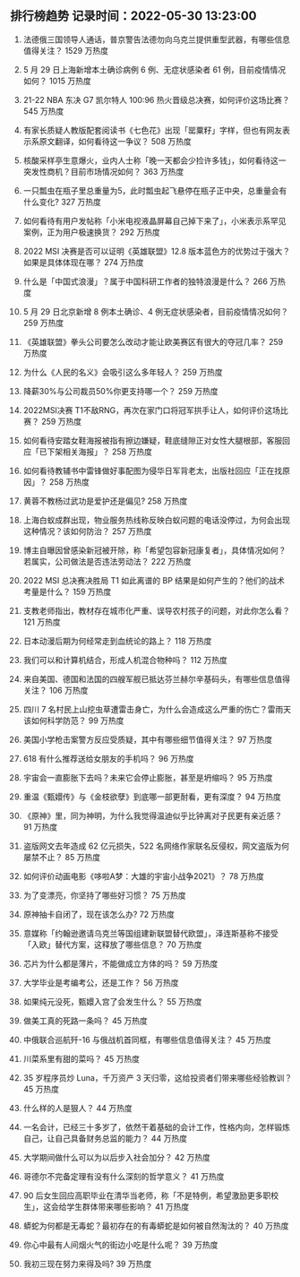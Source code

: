 
## 排行榜趋势 记录时间：2022-05-30 13:23:00
  
  1. 法德俄三国领导人通话，普京警告法德勿向乌克兰提供重型武器，有哪些信息值得关注？ 1529 万热度
    
  2. 5 月 29 日上海新增本土确诊病例 6 例、无症状感染者 61 例，目前疫情情况如何？ 1015 万热度
    
  3. 21-22 NBA 东决 G7 凯尔特人 100:96 热火晋级总决赛，如何评价这场比赛？ 545 万热度
    
  4. 有家长质疑人教版配套阅读书《七色花》出现「罂粟籽」字样，但也有网友表示系原文翻译，如何看待这一争议？ 508 万热度
    
  5. 核酸采样亭生意爆火，业内人士称「晚一天都会少捡许多钱」，如何看待这一突发性商机？目前市场情况如何？ 363 万热度
    
  6. 一只瓢虫在瓶子里总重量为5，此时瓢虫起飞悬停在瓶子正中央，总重量会有什么变化? 327 万热度
    
  7. 如何看待有用户发帖称「小米电视液晶屏幕自己掉下来了」，小米表示系罕见案例，正为用户极速换货？ 292 万热度
    
  8. 2022 MSI 决赛是否可以证明《英雄联盟》12.8 版本蓝色方的优势过于强大？如果是具体体现在哪？ 274 万热度
    
  9. 什么是「中国式浪漫」？属于中国科研工作者的独特浪漫是什么？ 266 万热度
    
  10. 5 月 29 日北京新增 8 例本土确诊、4 例无症状感染者，目前疫情情况如何？ 259 万热度
    
  11. 《英雄联盟》拳头公司要怎么改动才能让欧美赛区有很大的夺冠几率？ 259 万热度
    
  12. 为什么《人民的名义》会吸引这么多年轻人？ 259 万热度
    
  13. 降薪30%与公司裁员50%你更支持哪一个？ 259 万热度
    
  14. 2022MSI决赛 T1不敌RNG，再次在家门口将冠军拱手让人，如何评价这场比赛？ 259 万热度
    
  15. 如何看待安踏女鞋海报被指有擦边嫌疑，鞋底缝隙正对女性大腿根部，客服回应「已下架相关海报」？ 258 万热度
    
  16. 如何看待教辅书中雷锋做好事配图为侵华日军背老太，出版社回应「正在找原因」？ 258 万热度
    
  17. 黄蓉不教杨过武功是爱护还是偏见? 258 万热度
    
  18. 上海白蚁成群出现，物业服务热线称反映白蚁问题的电话没停过，为何会出现这种情况？该如何防治？ 257 万热度
    
  19. 博主自曝因曾感染新冠被开除，称「希望包容新冠康复者」，具体情况如何？若属实，公司做法是否违法劳动法？ 222 万热度
    
  20. 2022 MSI 总决赛决胜局 T1 如此离谱的 BP 结果是如何产生的？他们的战术考量是什么？ 159 万热度
    
  21. 支教老师指出，教材存在城市化严重、误导农村孩子的问题，对此你怎么看？ 121 万热度
    
  22. 日本动漫后期为何经常走到血统论的路上？ 118 万热度
    
  23. 我们可以和计算机结合，形成人机混合物种吗？ 112 万热度
    
  24. 来自美国、德国和法国的四艘军舰已抵达芬兰赫尔辛基码头，有哪些信息值得关注？ 106 万热度
    
  25. 四川 7 名村民上山挖虫草遭雷击身亡，为什么会造成这么严重的伤亡？雷雨天该如何科学防范？ 99 万热度
    
  26. 美国小学枪击案警方反应受质疑，其中有哪些细节值得关注？ 97 万热度
    
  27. 618 有什么推荐送给女朋友的手机吗？ 96 万热度
    
  28. 宇宙会一直膨胀下去吗？未来它会停止膨胀，甚至是坍缩吗？ 95 万热度
    
  29. 重温《甄嬛传》与《金枝欲孽》到底哪一部更耐看，更有深度？ 94 万热度
    
  30. 《原神》里，同为神明，为什么我觉得温迪似乎比钟离对子民更有亲近感？ 91 万热度
    
  31. 盗版网文去年造成 62 亿元损失，522 名网络作家联名反侵权，网文盗版为何屡禁不止？ 85 万热度
    
  32. 如何评价动画电影《哆啦A梦：大雄的宇宙小战争2021》？ 78 万热度
    
  33. 为了变漂亮，你坚持了哪些好习惯？ 75 万热度
    
  34. 原神抽卡自闭了，现在该怎么办? 72 万热度
    
  35. 意媒称「约翰逊邀请乌克兰等国组建新联盟替代欧盟」，泽连斯基称不接受「入欧」替代方案，这释放了哪些信息？ 70 万热度
    
  36. 芯片为什么都是薄片，不能做成立方体的吗？ 59 万热度
    
  37. 大学毕业是考编考公，还是工作？ 56 万热度
    
  38. 如果纯元没死，甄嬛入宫了会发生什么？ 55 万热度
    
  39. 做美工真的死路一条吗？ 45 万热度
    
  40. 中俄联合巡航歼-16 与俄战机首同框，有哪些信息值得关注？ 45 万热度
    
  41. 川菜系里有甜的菜吗？ 45 万热度
    
  42. 35 岁程序员炒 Luna，千万资产 3 天归零，这给投资者们带来哪些经验教训？ 45 万热度
    
  43. 什么样的人是狠人？ 44 万热度
    
  44. 一名会计，已经三十多岁了，依然干着基础的会计工作，性格内向，怎样锻炼自己，让自己具备财务总监的能力？ 44 万热度
    
  45. 大学期间做什么可以为以后步入社会加分？ 42 万热度
    
  46. 哥德尔不完备定理有没有什么深刻的哲学意义？ 41 万热度
    
  47. 90 后女生回应高职毕业在清华当老师，称「不是特例，希望激励更多职校生」，这会给学生群体带来哪些影响？ 41 万热度
    
  48. 蟒蛇为何都是无毒蛇？最初存在的有毒蟒蛇是如何被自然淘汰的？ 40 万热度
    
  49. 你心中最有人间烟火气的街边小吃是什么呢？ 39 万热度
    
  50. 我初三现在努力来得及吗? 39 万热度
    